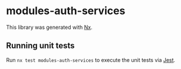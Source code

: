 # modules-auth-services

This library was generated with [Nx](https://nx.dev).

## Running unit tests

Run `nx test modules-auth-services` to execute the unit tests via [Jest](https://jestjs.io).
